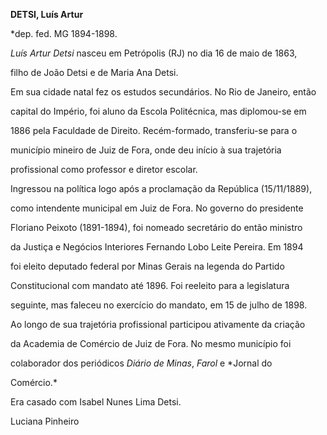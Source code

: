 **DETSI, Luís Artur**



\*dep. fed. MG 1894-1898.



*Luís Artur Detsi* nasceu em Petrópolis (RJ) no dia 16 de maio de 1863,

filho de João Detsi e de Maria Ana Detsi.



Em sua cidade natal fez os estudos secundários. No Rio de Janeiro, então

capital do Império, foi aluno da Escola Politécnica, mas diplomou-se em

1886 pela Faculdade de Direito. Recém-formado, transferiu-se para o

município mineiro de Juiz de Fora, onde deu início à sua trajetória

profissional como professor e diretor escolar.



Ingressou na política logo após a proclamação da República (15/11/1889),

como intendente municipal em Juiz de Fora. No governo do presidente

Floriano Peixoto (1891-1894), foi nomeado secretário do então ministro

da Justiça e Negócios Interiores Fernando Lobo Leite Pereira. Em 1894

foi eleito deputado federal por Minas Gerais na legenda do Partido

Constitucional com mandato até 1896. Foi reeleito para a legislatura

seguinte, mas faleceu no exercício do mandato, em 15 de julho de 1898.



Ao longo de sua trajetória profissional participou ativamente da criação

da Academia de Comércio de Juiz de Fora. No mesmo município foi

colaborador dos periódicos *Diário de Minas*, *Farol* e *Jornal do

Comércio.*



Era casado com Isabel Nunes Lima Detsi.



Luciana Pinheiro



